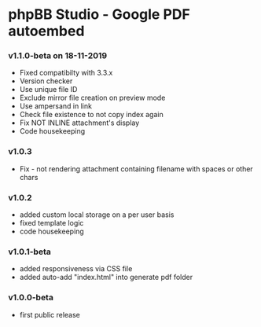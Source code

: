 # phpBB Studio - Google PDF autoembed

### v1.1.0-beta on 18-11-2019
 - Fixed compatibilty with 3.3.x
 - Version checker
 - Use unique file ID
 - Exclude mirror file creation on preview mode
 - Use ampersand in link
 - Check file existence to not copy index again
 - Fix NOT INLINE attachment's display
 - Code housekeeping

### v1.0.3
 - Fix - not rendering attachment containing filename with spaces or other chars

### v1.0.2
 - added custom local storage on a per user basis
 - fixed template logic
 - code housekeeping

### v1.0.1-beta
 - added responsiveness via CSS file
 - added auto-add "index.html" into generate pdf folder

### v1.0.0-beta
 - first public release
